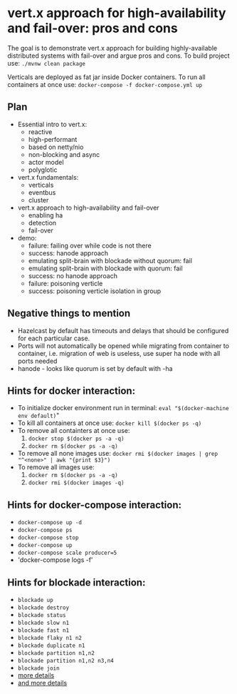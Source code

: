 # vert.x approach for high-availability and fail-over: pros and cons

The goal is to demonstrate vert.x approach for building highly-available distributed systems with fail-over and argue pros and cons.
To build project use: `./mvnw clean package`

Verticals are deployed as fat jar inside Docker containers. 
To run all containers at once use: `docker-compose -f docker-compose.yml up` 
 
## Plan
 - Essential intro to vert.x: 
   - reactive
   - high-performant
   - based on netty/nio
   - non-blocking and async 
   - actor model 
   - polyglotic  
 - vert.x fundamentals:
   - verticals
   - eventbus
   - cluster
 - vert.x approach to high-availability and fail-over
   - enabling ha
   - detection
   - fail-over
 - demo:
   - failure: failing over while code is not there
   - success: hanode approach
   - emulating split-brain with blockade without quorum: fail
   - emulating split-brain with blockade with quorum: fail
   - success: no hanode approach
   - failure: poisoning verticle  
   - success: poisoning verticle isolation in group

## Negative things to mention
 - Hazelcast by default has timeouts and delays that should be configured for each particular case.    
 - Ports will not automatically be opened while migrating from container to container, i.e. migration of web is useless,
 use super ha node with all ports needed
 - hanode - looks like quorum is set by default with -ha
 
## Hints for docker interaction:
 - To initialize docker environment run in terminal: `eval "$(docker-machine env default)`"
 - To kill all containers at once use: `docker kill $(docker ps -q)`
 - To remove all containters at once use:
    1. `docker stop $(docker ps -a -q)`
    2. `docker rm $(docker ps -a -q)`
 - To remove all none images use: `docker rmi $(docker images | grep "^<none>" | awk "{print $3}")`
 - To remove all images use:
    1. `docker rm $(docker ps -a -q)`
    2. `docker rmi $(docker images -q)`
 
## Hints for docker-compose interaction: 
 - `docker-compose up -d`
 - `docker-compose ps`
 - `docker-compose stop`
 - `docker-compose up`
 - `docker-compose scale producer=5`
 - 'docker-compose logs -f'
    
## Hints for blockade interaction:
 - `blockade up`
 - `blockade destroy`
 - `blockade status`
 - `blockade slow n1`
 - `blockade fast n1`
 - `blockade flaky n1 n2`
 - `blockade duplicate n1`
 - `blockade partition n1,n2`
 - `blockade partition n1,n2 n3,n4`
 - `blockade join`
 - [more details](https://github.com/worstcase/blockade#commands)
 - [and more details](https://blockade.readthedocs.io/en/latest/)
 